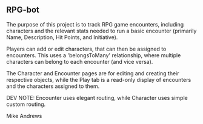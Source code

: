 
## RPG-bot

The purpose of this project is to track RPG game encounters, including characters and the relevant stats needed to run a basic encounter (primarily Name, Description, Hit Points, and Initiative).

Players can add or edit characters, that can then be assigned to encounters. This uses a 'belongsToMany' relationship, where multiple characters can belong to each encounter (and vice versa).

The Character and Encounter pages are for editing and creating their respective objects, while the Play tab is a read-only display of encounters and the characters assigned to them.


DEV NOTE: Encounter uses elegant routing, while Character uses simple custom routing.



Mike Andrews
